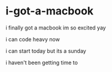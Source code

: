# i-got-a-macbook

i finally got a macbook im so excited yay

i can code heavy now

i can start today but its a sunday

i haven't been getting time to